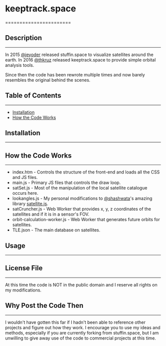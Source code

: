 # keeptrack.space
=======================
## Description
----------------------
In 2015 [@jeyoder](https://github.com/jeyoder) released stuffin.space to visualize satellites around the earth. 
In 2016 [@thkruz](https://github.com/thkruz) released keeptrack.space to provide simple orbital analysis tools.

Since then the code has been rewrote multiple times and now barely resembles the original behind the scenes.

## Table of Contents
----------------------
- [Installation](#Installation)
- [How the Code Works](#How-the-Code-Works)

## Installation
----------------------

## How the Code Works
----------------------
* index.htm - Controls the structure of the front-end and loads all the CSS and JS files.
* main.js - Primary JS files that controls the draw loop.
* satSet.js - Most of the manipulation of the local satellite catalogue occurs here.
* lookangles.js - My personal modifications to [@shashwata](https://github.com/shashwatak/)'s amazing library [satellite.js](https://github.com/shashwatak/satellite-js).
* satCruncher.js - Web Worker that provides x, y, z coordinates of the satellites and if it is in a sensor's FOV.
* orbit-calculation-worker.js - Web Worker that generates future orbits for satellites.
* TLE.json - The main database on satellites.

## Usage
----------------------

## License File
----------------------
At this time the code is NOT in the public domain and I reserve all rights on my modifications.

## Why Post the Code Then
----------------------
I wouldn't have gotten this far if I hadn't been able to reference other projects and figure out how they work. I encourage you to use my ideas and methods, especially if you are currently forking from stuffin.space, but I am unwilling to give away use of the code to commercial projects at this time.
